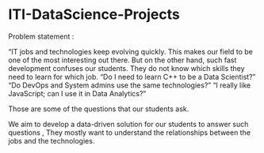 # ITI-DataScience-Projects

Problem statement : 


“IT jobs and technologies keep evolving quickly. This makes our field to be one of the
most interesting out there. But on the other hand, such fast development confuses our
students. They do not know which skills they need to learn for which job.
“Do I need to learn C++ to be a Data Scientist?” “Do DevOps and System admins use
the same technologies?” “I really like JavaScript; can I use it in Data Analytics?”


Those are some of the questions that our students ask.

We aim to develop a data-driven solution for our students to answer such
questions ,  They mostly want to understand the relationships between the jobs and
the technologies.
